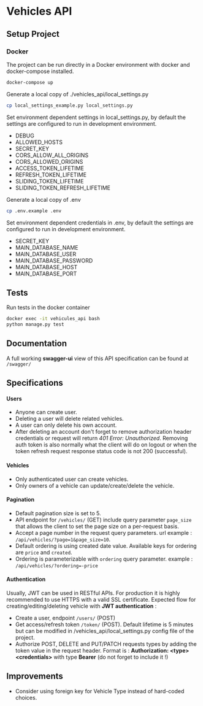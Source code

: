 # Vehicles API

## Setup Project

### Docker

The project can be run directly in a Docker environment with docker and docker-compose installed.

```bash
docker-compose up
```

Generate a local copy of ./vehicles_api/local_settings.py

```bash
cp local_settings_example.py local_settings.py
```

Set environment dependent settings in local_settings.py, by default the settings are configured to run in development environment.

- DEBUG 
- ALLOWED_HOSTS
- SECRET_KEY 
- CORS_ALLOW_ALL_ORIGINS
- CORS_ALLOWED_ORIGINS
- ACCESS_TOKEN_LIFETIME
- REFRESH_TOKEN_LIFETIME
- SLIDING_TOKEN_LIFETIME
- SLIDING_TOKEN_REFRESH_LIFETIME

Generate a local copy of .env

```bash
cp .env.example .env
```

Set environment dependent credentials in .env, by default the settings are configured to run in development environment.

- SECRET_KEY 
- MAIN_DATABASE_NAME
- MAIN_DATABASE_USER
- MAIN_DATABASE_PASSWORD
- MAIN_DATABASE_HOST
- MAIN_DATABASE_PORT

## Tests

Run tests in the docker container

```bash
docker exec -it vehicules_api bash
python manage.py test
```

## Documentation

A full working __swagger-ui__ view of this API specification can be found at ```/swagger/```

## Specifications

#### Users
* Anyone can create user.
* Deleting a user will delete related vehicles.
* A user can only delete his own account.
* After deleting an account don't forget to remove authorization header credentials or request will return *401 Error: Unauthorized*. Removing auth token is also normally what the client will do on logout or when the token refresh request response status code is not 200 (successful).

#### Vehicles
* Only authenticated user can create vehicles.
* Only owners of a vehicle can update/create/delete the vehicle.

#### Pagination
* Default pagination size is set to 5.
* API endpoint for ```/vehicles/``` (GET) include query parameter ```page_size``` that allows the client to set the page size on a per-request basis.
* Accept a page number in the request query parameters. url example : ```/api/vehicles/?page=1&page_size=10```.
* Default ordering is using created date value. Available keys for ordering are ```price``` and ```created```.
* Ordering is parameterizable with ```ordering``` query parameter. example : ```/api/vehicles/?ordering=-price```

#### Authentication
Usually, JWT can be used in RESTful APIs. For production it is highly recommended to use HTTPS with a valid SSL certificate.
Expected flow for creating/editing/deleting vehicle with __JWT authentication__ :
* Create a user, endpoint ```/users/``` (POST)
* Get access/refresh token ```/token/``` (POST). Default lifetime is 5 minutes but can be modified in /vehicles_api/local_settings.py config file of the project.
* Authorize POST, DELETE and PUT/PATCH requests types by adding the token value in the request header.
Format is : __Authorization: \<type\> \<credentials\>__ with type __Bearer__ (do not forget to include it !)

## Improvements

* Consider using foreign key for Vehicle Type instead of hard-coded choices.
